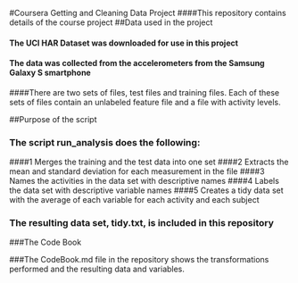 #Coursera Getting and Cleaning Data Project
####This repository contains details of the course project
##Data used in the project
#### The UCI HAR Dataset was downloaded for use in this project
#### The data was collected from the accelerometers from the Samsung Galaxy S smartphone
####There are two sets of files, test files and training files. Each of these sets of files contain an unlabeled feature file and a file with activity levels.

##Purpose of the script
### The script run_analysis does the following:
####1 Merges the training and the test data into one set
####2 Extracts the mean and standard deviation for each measurement in the file
####3 Names the activities in the data set with descriptive names
####4 Labels the data set with descriptive variable names
####5 Creates a tidy data set with the average of each variable for each activity and each subject
### The resulting data set, tidy.txt, is included in this repository

###The Code Book

###The CodeBook.md file in the repository shows the transformations performed and the resulting data and variables.
